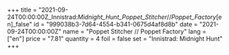 +++
title = "2021-09-24T00:00:00Z_Innistrad:_Midnight_Hunt_Poppet_Stitcher_//_Poppet_Factory_[en]_false"
id = "999038b3-7d64-4554-b341-0675d4af8d8b"
date = "2021-09-24T00:00:00Z"
name = "Poppet Stitcher // Poppet Factory"
lang = ["en"]
price = "7.81"
quantity = 4
foil = false
set = "Innistrad: Midnight Hunt"
+++
